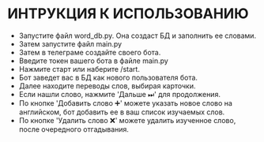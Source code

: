 # ИНТРУКЦИЯ К ИСПОЛЬЗОВАНИЮ

- Запустите файл word_db.py. Она создаст БД и заполнить ее словами.
- Затем запустите файл main.py
- Затем в телеграме создайте своего бота.
- Введите токен вашего бота в файле main.py
- Нажмите старт или наберите /start.
- Бот заведет вас в БД как нового пользователя бота.
- Далее находите переводы слов, выбирая карточки.
- Если нашли слово, нажмите 'Дальше ⏭' для продолжения.
- По кнопке 'Добавить слово ➕' можете указать новое слово на английском, бот добавить ее в ваш список изучаемых слов.
- По кнопке 'Удалить слово ❌' можете удалить изученное слово, после очередного отгадывания.
